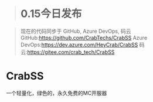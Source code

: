 > # 0.15今日发布

> 现在的代码同步于 GitHub, Azure DevOps, 码云
> GitHub:https://github.com/CrabTechs/CrabSS
> Azure DevOps:https://dev.azure.com/HeyCrab/CrabSS
> 码云:https://gitee.com/crab_tech/CrabSS
# CrabSS
一个轻量化，绿色的，永久免费的MC开服器
